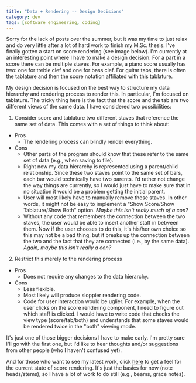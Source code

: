 ```yaml
---           
title: "Data + Rendering -- Design Decisions"
category: dev
tags: [software engineering, coding]
---
```


Sorry for the lack of posts over the summer, but it was my time to just relax
and do very little after a lot of hard work to finish my M.Sc. thesis. I've
finally gotten a start on score rendering (see image below). I'm currently at
an interesting point where I have to make a design decision. For a part in a
score there can be multiple staves. For example, a piano score usually has two:
one for treble clef and one for bass clef. For guitar tabs, there is often the
tablature and then the score notation affiliated with this tablature.


My design decision is focused on the best way to structure my data hierarchy
and rendering process to render this. In particular, I'm focused on tablature.
The tricky thing here is the fact that the score and the tab are two different
views of the same data. I have considered two possibilities:

1. Consider score and tablature two different staves that reference the same
set of data. This comes with a set of things to think about:
  * Pros
	* The rendering process can blindly render everything.
  * Cons
	* Other parts of the program should know that these refer to the same set
	  of data (e.g., when saving to file).
	* Right now my data hierarchy is represented using a parent/child
	  relationship. Since these two staves point to the same set of bars, each
	  bar would technically have two parents. I'd rather not change the way
	  things are currently, so I would just have to make sure that in no
	  situation it would be a problem getting the initial parent.
	* User will most likely have to manually remove these staves. In other
	  words, it might not be easy to implement a "Show Score/Show
	  Tablature/Show Both" option. _Maybe this isn't really much of a con?_
	* Without any code that remembers the connection between the two staves,
	  the user would be able to insert another staff in between them. Now if
	  the user chooses to do this, it's his/her own choice so this may not be a
	  bad thing, but it breaks up the connection between the two and the fact
	  that they are connected (i.e., by the same data). _Again, maybe this
	  isn't really a con?_
2. Restrict this merely to the rendering process
  * Pros
	* Does not require any changes to the data hierarchy.
  * Cons
	* Less flexible.
	* Most likely will produce sloppier rendering code.
	* Code for user interaction would be uglier. For example, when the user
	  clicks on the score rendering component, I need to figure out which staff
	  is clicked. I would have to write code that checks the view type
	  (score/tab/both) and understands that some staves would be rendered twice
	  in the "both" viewing mode.

It's just one of those bigger decisions I have to make early. I'm pretty sure
I'll go with the first one, but I'd like to hear thoughts and/or suggestions
from other people (who I haven't confused yet).

And for those who want to see my latest work, click
[here](http://www.cs.mun.ca/~gedge/dt_soc_test.png) to get a feel for the
current state of score rendering. It's just the basics for now (note
heads/stems), so I have a lot of work to do still (e.g., beams, grace notes).

